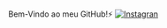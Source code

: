Bem-Vindo ao meu GitHub!⚡
[![Instagran](https://img.shields.io/badge/Instagram-E4405F?style=for-the-badge&logo=instagram&logoColor=white)](httpps://https://instagram.com/marlonknupp)
